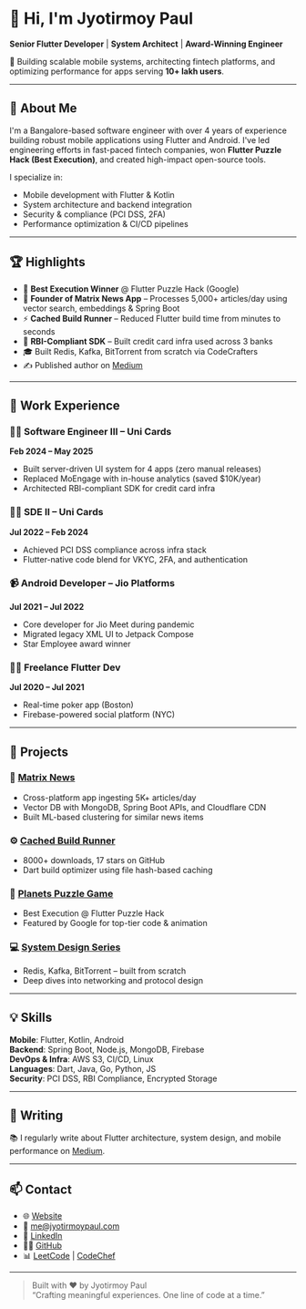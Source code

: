 # 👋 Hi, I'm Jyotirmoy Paul

**Senior Flutter Developer** | **System Architect** | **Award-Winning Engineer**

🚀 Building scalable mobile systems, architecting fintech platforms, and optimizing performance for apps serving **10+ lakh users**.

---

## 🧠 About Me

I'm a Bangalore-based software engineer with over 4 years of experience building robust mobile applications using Flutter and Android. I've led engineering efforts in fast-paced fintech companies, won **Flutter Puzzle Hack (Best Execution)**, and created high-impact open-source tools.

I specialize in:
- Mobile development with Flutter & Kotlin
- System architecture and backend integration
- Security & compliance (PCI DSS, 2FA)
- Performance optimization & CI/CD pipelines

---

## 🏆 Highlights

- 🥇 **Best Execution Winner** @ Flutter Puzzle Hack (Google)
- 📰 **Founder of Matrix News App** – Processes 5,000+ articles/day using vector search, embeddings & Spring Boot
- ⚡ **Cached Build Runner** – Reduced Flutter build time from minutes to seconds
- 🔐 **RBI-Compliant SDK** – Built credit card infra used across 3 banks
- 🎓 Built Redis, Kafka, BitTorrent from scratch via CodeCrafters
- ✍️ Published author on [Medium](https://medium.com/@mr.jyotirmoy.paul)

---

## 💼 Work Experience

### 👨‍💻 Software Engineer III – Uni Cards
**Feb 2024 – May 2025**
- Built server-driven UI system for 4 apps (zero manual releases)
- Replaced MoEngage with in-house analytics (saved $10K/year)
- Architected RBI-compliant SDK for credit card infra

### 👨‍💻 SDE II – Uni Cards
**Jul 2022 – Feb 2024**
- Achieved PCI DSS compliance across infra stack
- Flutter-native code blend for VKYC, 2FA, and authentication

### 📹 Android Developer – Jio Platforms
**Jul 2021 – Jul 2022**
- Core developer for Jio Meet during pandemic
- Migrated legacy XML UI to Jetpack Compose
- Star Employee award winner

### 🧑‍🔧 Freelance Flutter Dev
**Jul 2020 – Jul 2021**
- Real-time poker app (Boston)
- Firebase-powered social platform (NYC)

---

## 🚀 Projects

### 🔷 [Matrix News](https://www.matrixnews.in)
- Cross-platform app ingesting 5K+ articles/day
- Vector DB with MongoDB, Spring Boot APIs, and Cloudflare CDN
- Built ML-based clustering for similar news items

### ⚙️ [Cached Build Runner](https://pub.dev/packages/cached_build_runner)
- 8000+ downloads, 17 stars on GitHub
- Dart build optimizer using file hash-based caching

### 🧩 [Planets Puzzle Game](https://fph-planets.web.app)
- Best Execution @ Flutter Puzzle Hack
- Featured by Google for top-tier code & animation

### 💻 [System Design Series](https://app.codecrafters.io)
- Redis, Kafka, BitTorrent – built from scratch
- Deep dives into networking and protocol design

---

## 💡 Skills

**Mobile**: Flutter, Kotlin, Android  
**Backend**: Spring Boot, Node.js, MongoDB, Firebase  
**DevOps & Infra**: AWS S3, CI/CD, Linux  
**Languages**: Dart, Java, Go, Python, JS  
**Security**: PCI DSS, RBI Compliance, Encrypted Storage

---

## 📝 Writing

📚 I regularly write about Flutter architecture, system design, and mobile performance on [Medium](https://medium.com/@mr.jyotirmoy.paul).

---

## 📫 Contact

- 🌐 [Website](https://www.jyotirmoypaul.com)
- 📧 [me@jyotirmoypaul.com](mailto:me@jyotirmoypaul.com)
- 💼 [LinkedIn](https://linkedin.com/in/mr-jyotirmoy-paul)
- 🧑‍💻 [GitHub](https://github.com/jyotirmoy-paul)
- 📊 [LeetCode](https://leetcode.com/mr_paul) | [CodeChef](https://www.codechef.com/users/jazzhacker)

---

> Built with ❤️ by Jyotirmoy Paul  
> “Crafting meaningful experiences. One line of code at a time.”
